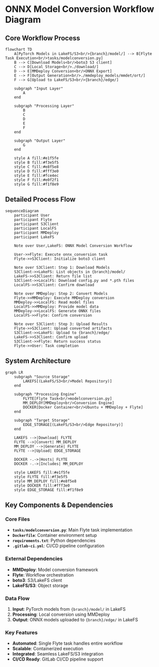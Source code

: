 # ONNX Model Conversion Workflow Diagram

## Core Workflow Process

```mermaid
flowchart TD
    A[PyTorch Models in LakeFS/S3<br/>{branch}/model/] --> B[Flyte Task Execution<br/>tasks/modelconversion.py]
    B --> C[Download Models<br/>boto3 S3 client]
    C --> D[Local Storage<br/>./download/]
    D --> E[MMDeploy Conversion<br/>ONNX Export]
    E --> F[Output Generation<br/>./mmdeploy_models/mmdet/ort/]
    F --> G[Upload to LakeFS/S3<br/>{branch}/edge/]
    
    subgraph "Input Layer"
        A
    end
    
    subgraph "Processing Layer"
        B
        C
        D
        E
        F
    end
    
    subgraph "Output Layer"
        G
    end
    
    style A fill:#e1f5fe
    style B fill:#f3e5f5
    style C fill:#e8f5e8
    style D fill:#fff3e0
    style E fill:#fce4ec
    style F fill:#e0f2f1
    style G fill:#f1f8e9
```

## Detailed Process Flow

```mermaid
sequenceDiagram
    participant User
    participant Flyte
    participant S3Client
    participant LocalFS
    participant MMDeploy
    participant LakeFS

    Note over User,LakeFS: ONNX Model Conversion Workflow
    
    User->>Flyte: Execute onnx_conversion task
    Flyte->>S3Client: Initialize boto3 client
    
    Note over S3Client: Step 1: Download Models
    S3Client->>LakeFS: List objects in {branch}/model/
    LakeFS->>S3Client: Return file list
    S3Client->>LocalFS: Download config.py and *.pth files
    LocalFS->>S3Client: Confirm download
    
    Note over MMDeploy: Step 2: Convert Models
    Flyte->>MMDeploy: Execute MMDeploy conversion
    MMDeploy->>LocalFS: Read model files
    LocalFS->>MMDeploy: Provide model data
    MMDeploy->>LocalFS: Generate ONNX files
    LocalFS->>Flyte: Confirm conversion
    
    Note over S3Client: Step 3: Upload Results
    Flyte->>S3Client: Upload converted artifacts
    S3Client->>LakeFS: Upload to {branch}/edge/
    LakeFS->>S3Client: Confirm upload
    S3Client->>Flyte: Return success status
    Flyte->>User: Task completion
```

## System Architecture

```mermaid
graph LR
    subgraph "Source Storage"
        LAKEFS[(LakeFS/S3<br/>Model Repository)]
    end
    
    subgraph "Processing Engine"
        FLYTE[Flyte Task<br/>modelconversion.py]
        MM_DEPLOY[MMDeploy<br/>Conversion Engine]
        DOCKER[Docker Container<br/>Ubuntu + MMDeploy + Flyte]
    end
    
    subgraph "Target Storage"
        EDGE_STORAGE[(LakeFS/S3<br/>Edge Repository)]
    end
    
    LAKEFS -->|Download| FLYTE
    FLYTE -->|Convert| MM_DEPLOY
    MM_DEPLOY -->|Generate| FLYTE
    FLYTE -->|Upload| EDGE_STORAGE
    
    DOCKER -.->|Hosts| FLYTE
    DOCKER -.->|Includes| MM_DEPLOY
    
    style LAKEFS fill:#e1f5fe
    style FLYTE fill:#f3e5f5
    style MM_DEPLOY fill:#e8f5e8
    style DOCKER fill:#fff3e0
    style EDGE_STORAGE fill:#f1f8e9
```

## Key Components & Dependencies

### Core Files
- **`tasks/modelconversion.py`**: Main Flyte task implementation
- **`Dockerfile`**: Container environment setup
- **`requirements.txt`**: Python dependencies
- **`.gitlab-ci.yml`**: CI/CD pipeline configuration

### External Dependencies
- **MMDeploy**: Model conversion framework
- **Flyte**: Workflow orchestration
- **boto3**: S3/LakeFS client
- **LakeFS/S3**: Object storage

### Data Flow
1. **Input**: PyTorch models from `{branch}/model/` in LakeFS
2. **Processing**: Local conversion using MMDeploy
3. **Output**: ONNX models uploaded to `{branch}/edge/` in LakeFS

### Key Features
- **Automated**: Single Flyte task handles entire workflow
- **Scalable**: Containerized execution
- **Integrated**: Seamless LakeFS/S3 integration
- **CI/CD Ready**: GitLab CI/CD pipeline support
